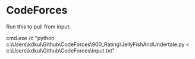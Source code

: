 # CodeForces
Run this to pull from input:

cmd.exe /c "python c:\Users\kdkul\Github\CodeForces\900_Rating\JellyFishAndUndertale.py < c:\Users\kdkul\Github\CodeForces\input.txt"